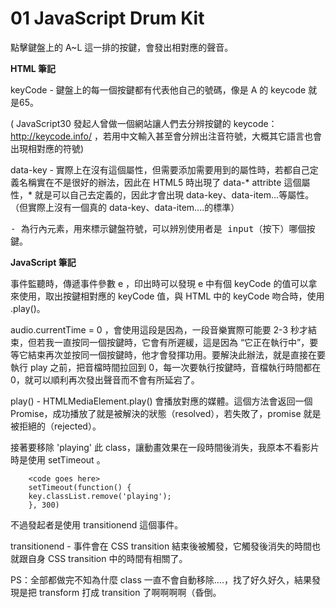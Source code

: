
# 01 JavaScript Drum Kit 
點擊鍵盤上的 A~L 這一排的按鍵，會發出相對應的聲音。

**HTML 筆記**

keyCode - 鍵盤上的每一個按鍵都有代表他自己的號碼，像是 A 的 keycode 就是65。

( JavaScript30 發起人曾做一個網站讓人們去分辨按鍵的 keycode：http://keycode.info/ ，若用中文輸入甚至會分辨出注音符號，大概其它語言也會出現相對應的符號)

data-key - 實際上在沒有這個屬性，但需要添加需要用到的屬性時，若都自己定義名稱實在不是很好的辦法，因此在 HTML5 時出現了 data-* attribte 這個屬性，* 就是可以自己去定義的，因此才會出現 data-key、data-item...等屬性。（但實際上沒有一個真的 data-key、data-item....的標準）

<kbd> - 為行內元素，用來標示鍵盤符號，可以辨別使用者是 input（按下）哪個按鍵。

**JavaScript 筆記**

事件監聽時，傳遞事件參數 e ，印出時可以發現 e 中有個 keyCode 的值可以拿來使用，取出按鍵相對應的 keyCode 值，與 HTML 中的 keyCode 吻合時，使用 .play()。

audio.currentTime = 0 ，會使用這段是因為，一段音樂實際可能要 2-3 秒才結束，但若我一直按同一個按鍵時，它會有所遲緩，這是因為 “它正在執行中”，要等它結束再次並按同一個按鍵時，他才會發揮功用。要解決此辦法，就是直接在要執行 play 之前，把音檔時間拉回到 0，每一次要執行按鍵時，音檔執行時間都在 0，就可以順利再次發出聲音而不會有所延宕了。

play() - HTMLMediaElement.play() 會播放對應的媒體。這個方法會返回一個 Promise，成功播放了就是被解決的狀態（resolved），若失敗了，promise 就是被拒絕的（rejected）。

接著要移除 'playing' 此 class，讓動畫效果在一段時間後消失，我原本不看影片時是使用 setTimeout 。

        <code goes here>
        setTimeout(function() {
        key.classList.remove('playing');
        }, 300)


不過發起者是使用 transitionend 這個事件。

transitionend - 事件會在 CSS transition 結束後被觸發，它觸發後消失的時間也就跟自身 CSS transition 中的時間有相關了。

PS：全部都做完不知為什麼 class 一直不會自動移除....，找了好久好久，結果發現是把 transform 打成 transition 了啊啊啊啊（昏倒。



